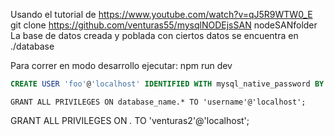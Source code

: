 Usando el tutorial de https://www.youtube.com/watch?v=qJ5R9WTW0_E
git clone https://github.com/venturas55/mysqlNODEjsSAN nodeSANfolder
La base de datos creada y poblada con ciertos datos se encuentra en ./database

Para correr en modo desarrollo ejecutar:    npm run dev



























```sql
CREATE USER 'foo'@'localhost' IDENTIFIED WITH mysql_native_password BY 'bar';
```



```
GRANT ALL PRIVILEGES ON database_name.* TO 'username'@'localhost';
```

GRANT ALL PRIVILEGES ON *.* TO 'venturas2'@'localhost';
